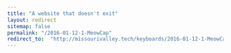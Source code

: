 ```yaml
---
title: "A website that doesn't exit"
layout: redirect
sitemap: false
permalink: "/2016-01-12-1-MeowCap"
redirect_to:  "http://missourivalley.tech/keyboards/2016-01-12-1-MeowCap"
---
```

